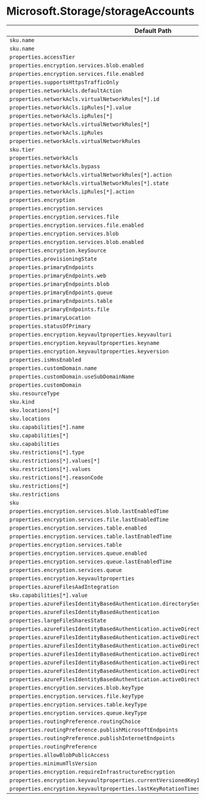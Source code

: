 # Microsoft.Storage/storageAccounts

| Default Path | Alias |
|---|---|
| `sku.name` | `Microsoft.Storage/storageAccounts/accountType` |
| `sku.name` | `Microsoft.Storage/storageAccounts/sku.name` |
| `properties.accessTier` | `Microsoft.Storage/storageAccounts/accessTier` |
| `properties.encryption.services.blob.enabled` | `Microsoft.Storage/storageAccounts/enableBlobEncryption` |
| `properties.encryption.services.file.enabled` | `Microsoft.Storage/storageAccounts/enableFileEncryption` |
| `properties.supportsHttpsTrafficOnly` | `Microsoft.Storage/storageAccounts/supportsHttpsTrafficOnly` |
| `properties.networkAcls.defaultAction` | `Microsoft.Storage/storageAccounts/networkAcls.defaultAction` |
| `properties.networkAcls.virtualNetworkRules[*].id` | `Microsoft.Storage/storageAccounts/networkAcls.virtualNetworkRules[*].id` |
| `properties.networkAcls.ipRules[*].value` | `Microsoft.Storage/storageAccounts/networkAcls.ipRules[*].value` |
| `properties.networkAcls.ipRules[*]` | `Microsoft.Storage/storageAccounts/networkAcls.ipRules[*]` |
| `properties.networkAcls.virtualNetworkRules[*]` | `Microsoft.Storage/storageAccounts/networkAcls.virtualNetworkRules[*]` |
| `properties.networkAcls.ipRules` | `Microsoft.Storage/storageAccounts/networkAcls.ipRules` |
| `properties.networkAcls.virtualNetworkRules` | `Microsoft.Storage/storageAccounts/networkAcls.virtualNetworkRules` |
| `sku.tier` | `Microsoft.Storage/storageAccounts/sku.tier` |
| `properties.networkAcls` | `Microsoft.Storage/storageAccounts/networkAcls` |
| `properties.networkAcls.bypass` | `Microsoft.Storage/storageAccounts/networkAcls.bypass` |
| `properties.networkAcls.virtualNetworkRules[*].action` | `Microsoft.Storage/storageAccounts/networkAcls.virtualNetworkRules[*].action` |
| `properties.networkAcls.virtualNetworkRules[*].state` | `Microsoft.Storage/storageAccounts/networkAcls.virtualNetworkRules[*].state` |
| `properties.networkAcls.ipRules[*].action` | `Microsoft.Storage/storageAccounts/networkAcls.ipRules[*].action` |
| `properties.encryption` | `Microsoft.Storage/storageAccounts/encryption` |
| `properties.encryption.services` | `Microsoft.Storage/storageAccounts/encryption.services` |
| `properties.encryption.services.file` | `Microsoft.Storage/storageAccounts/encryption.services.file` |
| `properties.encryption.services.file.enabled` | `Microsoft.Storage/storageAccounts/encryption.services.file.enabled` |
| `properties.encryption.services.blob` | `Microsoft.Storage/storageAccounts/encryption.services.blob` |
| `properties.encryption.services.blob.enabled` | `Microsoft.Storage/storageAccounts/encryption.services.blob.enabled` |
| `properties.encryption.keySource` | `Microsoft.Storage/storageAccounts/encryption.keySource` |
| `properties.provisioningState` | `Microsoft.Storage/storageAccounts/provisioningState` |
| `properties.primaryEndpoints` | `Microsoft.Storage/storageAccounts/primaryEndpoints` |
| `properties.primaryEndpoints.web` | `Microsoft.Storage/storageAccounts/primaryEndpoints.web` |
| `properties.primaryEndpoints.blob` | `Microsoft.Storage/storageAccounts/primaryEndpoints.blob` |
| `properties.primaryEndpoints.queue` | `Microsoft.Storage/storageAccounts/primaryEndpoints.queue` |
| `properties.primaryEndpoints.table` | `Microsoft.Storage/storageAccounts/primaryEndpoints.table` |
| `properties.primaryEndpoints.file` | `Microsoft.Storage/storageAccounts/primaryEndpoints.file` |
| `properties.primaryLocation` | `Microsoft.Storage/storageAccounts/primaryLocation` |
| `properties.statusOfPrimary` | `Microsoft.Storage/storageAccounts/statusOfPrimary` |
| `properties.encryption.keyvaultproperties.keyvaulturi` | `Microsoft.Storage/storageAccounts/encryption.keyvaultproperties.keyvaulturi` |
| `properties.encryption.keyvaultproperties.keyname` | `Microsoft.Storage/storageAccounts/encryption.keyvaultproperties.keyname` |
| `properties.encryption.keyvaultproperties.keyversion` | `Microsoft.Storage/storageAccounts/encryption.keyvaultproperties.keyversion` |
| `properties.isHnsEnabled` | `Microsoft.Storage/storageAccounts/isHnsEnabled` |
| `properties.customDomain.name` | `Microsoft.Storage/storageAccounts/customDomain.name` |
| `properties.customDomain.useSubDomainName` | `Microsoft.Storage/storageAccounts/customDomain.useSubDomainName` |
| `properties.customDomain` | `Microsoft.Storage/storageAccounts/customDomain` |
| `sku.resourceType` | `Microsoft.Storage/storageAccounts/sku.resourceType` |
| `sku.kind` | `Microsoft.Storage/storageAccounts/sku.kind` |
| `sku.locations[*]` | `Microsoft.Storage/storageAccounts/sku.locations[*]` |
| `sku.locations` | `Microsoft.Storage/storageAccounts/sku.locations` |
| `sku.capabilities[*].name` | `Microsoft.Storage/storageAccounts/sku.capabilities[*].name` |
| `sku.capabilities[*]` | `Microsoft.Storage/storageAccounts/sku.capabilities[*]` |
| `sku.capabilities` | `Microsoft.Storage/storageAccounts/sku.capabilities` |
| `sku.restrictions[*].type` | `Microsoft.Storage/storageAccounts/sku.restrictions[*].type` |
| `sku.restrictions[*].values[*]` | `Microsoft.Storage/storageAccounts/sku.restrictions[*].values[*]` |
| `sku.restrictions[*].values` | `Microsoft.Storage/storageAccounts/sku.restrictions[*].values` |
| `sku.restrictions[*].reasonCode` | `Microsoft.Storage/storageAccounts/sku.restrictions[*].reasonCode` |
| `sku.restrictions[*]` | `Microsoft.Storage/storageAccounts/sku.restrictions[*]` |
| `sku.restrictions` | `Microsoft.Storage/storageAccounts/sku.restrictions` |
| `sku` | `Microsoft.Storage/storageAccounts/sku` |
| `properties.encryption.services.blob.lastEnabledTime` | `Microsoft.Storage/storageAccounts/encryption.services.blob.lastEnabledTime` |
| `properties.encryption.services.file.lastEnabledTime` | `Microsoft.Storage/storageAccounts/encryption.services.file.lastEnabledTime` |
| `properties.encryption.services.table.enabled` | `Microsoft.Storage/storageAccounts/encryption.services.table.enabled` |
| `properties.encryption.services.table.lastEnabledTime` | `Microsoft.Storage/storageAccounts/encryption.services.table.lastEnabledTime` |
| `properties.encryption.services.table` | `Microsoft.Storage/storageAccounts/encryption.services.table` |
| `properties.encryption.services.queue.enabled` | `Microsoft.Storage/storageAccounts/encryption.services.queue.enabled` |
| `properties.encryption.services.queue.lastEnabledTime` | `Microsoft.Storage/storageAccounts/encryption.services.queue.lastEnabledTime` |
| `properties.encryption.services.queue` | `Microsoft.Storage/storageAccounts/encryption.services.queue` |
| `properties.encryption.keyvaultproperties` | `Microsoft.Storage/storageAccounts/encryption.keyvaultproperties` |
| `properties.azureFilesAadIntegration` | `Microsoft.Storage/storageAccounts/azureFilesAadIntegration` |
| `sku.capabilities[*].value` | `Microsoft.Storage/storageAccounts/sku.capabilities[*].value` |
| `properties.azureFilesIdentityBasedAuthentication.directoryServiceOptions` | `Microsoft.Storage/storageAccounts/azureFilesIdentityBasedAuthentication.directoryServiceOptions` |
| `properties.azureFilesIdentityBasedAuthentication` | `Microsoft.Storage/storageAccounts/azureFilesIdentityBasedAuthentication` |
| `properties.largeFileSharesState` | `Microsoft.Storage/storageAccounts/largeFileSharesState` |
| `properties.azureFilesIdentityBasedAuthentication.activeDirectoryProperties.domainName` | `Microsoft.Storage/storageAccounts/azureFilesIdentityBasedAuthentication.activeDirectoryProperties.domainName` |
| `properties.azureFilesIdentityBasedAuthentication.activeDirectoryProperties.netBiosDomainName` | `Microsoft.Storage/storageAccounts/azureFilesIdentityBasedAuthentication.activeDirectoryProperties.netBiosDomainName` |
| `properties.azureFilesIdentityBasedAuthentication.activeDirectoryProperties.forestName` | `Microsoft.Storage/storageAccounts/azureFilesIdentityBasedAuthentication.activeDirectoryProperties.forestName` |
| `properties.azureFilesIdentityBasedAuthentication.activeDirectoryProperties.domainGuid` | `Microsoft.Storage/storageAccounts/azureFilesIdentityBasedAuthentication.activeDirectoryProperties.domainGuid` |
| `properties.azureFilesIdentityBasedAuthentication.activeDirectoryProperties.domainSid` | `Microsoft.Storage/storageAccounts/azureFilesIdentityBasedAuthentication.activeDirectoryProperties.domainSid` |
| `properties.azureFilesIdentityBasedAuthentication.activeDirectoryProperties.azureStorageSid` | `Microsoft.Storage/storageAccounts/azureFilesIdentityBasedAuthentication.activeDirectoryProperties.azureStorageSid` |
| `properties.azureFilesIdentityBasedAuthentication.activeDirectoryProperties` | `Microsoft.Storage/storageAccounts/azureFilesIdentityBasedAuthentication.activeDirectoryProperties` |
| `properties.encryption.services.blob.keyType` | `Microsoft.Storage/storageAccounts/encryption.services.blob.keyType` |
| `properties.encryption.services.file.keyType` | `Microsoft.Storage/storageAccounts/encryption.services.file.keyType` |
| `properties.encryption.services.table.keyType` | `Microsoft.Storage/storageAccounts/encryption.services.table.keyType` |
| `properties.encryption.services.queue.keyType` | `Microsoft.Storage/storageAccounts/encryption.services.queue.keyType` |
| `properties.routingPreference.routingChoice` | `Microsoft.Storage/storageAccounts/routingPreference.routingChoice` |
| `properties.routingPreference.publishMicrosoftEndpoints` | `Microsoft.Storage/storageAccounts/routingPreference.publishMicrosoftEndpoints` |
| `properties.routingPreference.publishInternetEndpoints` | `Microsoft.Storage/storageAccounts/routingPreference.publishInternetEndpoints` |
| `properties.routingPreference` | `Microsoft.Storage/storageAccounts/routingPreference` |
| `properties.allowBlobPublicAccess` | `Microsoft.Storage/storageAccounts/allowBlobPublicAccess` |
| `properties.minimumTlsVersion` | `Microsoft.Storage/storageAccounts/minimumTlsVersion` |
| `properties.encryption.requireInfrastructureEncryption` | `Microsoft.Storage/storageAccounts/encryption.requireInfrastructureEncryption` |
| `properties.encryption.keyvaultproperties.currentVersionedKeyIdentifier` | `Microsoft.Storage/storageAccounts/encryption.keyvaultproperties.currentVersionedKeyIdentifier` |
| `properties.encryption.keyvaultproperties.lastKeyRotationTimestamp` | `Microsoft.Storage/storageAccounts/encryption.keyvaultproperties.lastKeyRotationTimestamp` |


